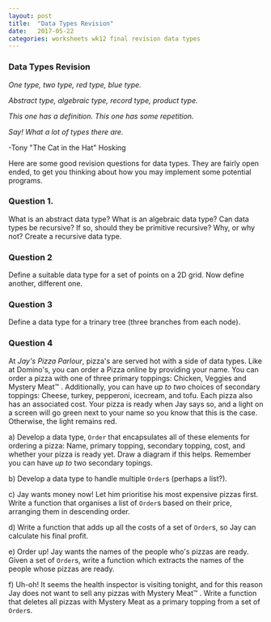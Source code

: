```yaml
---
layout: post
title:  "Data Types Revision"
date:   2017-05-22
categories: worksheets wk12 final revision data types
---
```



### Data Types Revision
_One type, two type, red type, blue type._

_Abstract type, algebraic type, record type, product type._

_This one has a definition. This one has some repetition._

_Say! What a lot of types there are._

-Tony "The Cat in the Hat" Hosking

Here are some good revision questions for data types. They are fairly open ended, to get you thinking about how you may implement some potential programs.

### Question 1.
What is an abstract data type?
What is an algebraic data type?
Can data types be recursive? If so, should they be primitive recursive? Why, or why not?
Create a recursive data type.

### Question 2
Define a suitable data type for a set of points on a 2D grid.
Now define another, different one.

### Question 3
Define a data type for a trinary tree (three branches from each node).

### Question 4
At _Jay's Pizza Parlour_, pizza's are served hot with a side of data types. Like at Domino's, you can order a Pizza online by providing your name. You can order a pizza with one of three primary toppings: Chicken, Veggies and Mystery Meat™ . Additionally, you can have _up to two_ choices of secondary toppings: Cheese, turkey, pepperoni, icecream, and tofu. Each pizza also has an associated cost. Your pizza is ready when Jay says so, and a light on a screen will go green next to your name so you know that this is the case. Otherwise, the light remains red. 

a) Develop a data type, `Order` that encapsulates all of these elements for ordering a pizza: Name, primary topping, secondary topping, cost, and whether your pizza is ready yet. Draw a diagram if this helps. Remember you can have _up to_ two secondary topings.

b) Develop a data type  to handle multiple `Order`s (perhaps a list?).

c) Jay wants money now! Let him prioritise his most expensive pizzas first. Write a function that organises a list of `Order`s based on their price, arranging them in descending order.

d) Write a function that adds up all the costs of a set of `Order`s, so Jay can calculate his final profit.

e) Order up! Jay wants the names of the people who's pizzas are ready. Given a set of `Order`s, write a function which extracts the names of the people whose pizzas are ready.

f) Uh-oh! It seems the health inspector is visiting tonight, and for this reason Jay does not want to sell any pizzas with Mystery Meat™ . Write a function that deletes all pizzas with Mystery Meat as a primary topping from a set of `Order`s.
